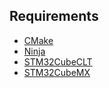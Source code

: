 ## Requirements
* [CMake](https://cmake.org/download/)
* [Ninja](https://github.com/ninja-build/ninja/releases)
* [STM32CubeCLT](https://www.st.com/en/development-tools/stm32cubeclt.html#get-software)
* [STM32CubeMX](https://www.st.com/en/development-tools/stm32cubemx.html#get-software)

## 